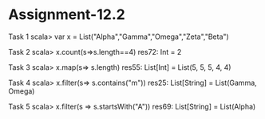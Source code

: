 # Assignment-12.2

Task 1
scala> var x = List("Alpha","Gamma","Omega","Zeta","Beta")

Task 2
scala> x.count(s=>s.length==4)
res72: Int = 2

Task 3
scala> x.map(s=> s.length)
res55: List[Int] = List(5, 5, 5, 4, 4)

Task 4
scala> x.filter(s=> s.contains("m"))
res25: List[String] = List(Gamma, Omega)

Task 5
scala> x.filter(s => s.startsWith("A"))
res69: List[String] = List(Alpha)
